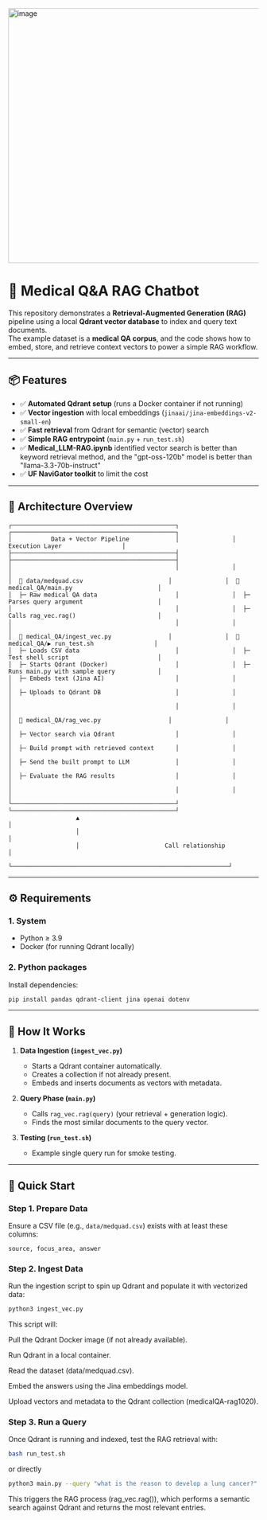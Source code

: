<img width="512" height="512" alt="image" src="https://github.com/user-attachments/assets/3f4a2b8b-7f12-4ae3-9b31-4b9e63a011ef" />


# 🧠 Medical Q&A RAG Chatbot

This repository demonstrates a **Retrieval-Augmented Generation (RAG)** pipeline using a local **Qdrant vector database** to index and query text documents.  
The example dataset is a **medical QA corpus**, and the code shows how to embed, store, and retrieve context vectors to power a simple RAG workflow.

---

## 📦 Features
- ✅ **Automated Qdrant setup** (runs a Docker container if not running)  
- ✅ **Vector ingestion** with local embeddings (`jinaai/jina-embeddings-v2-small-en`)  
- ✅ **Fast retrieval** from Qdrant for semantic (vector) search  
- ✅ **Simple RAG entrypoint** (`main.py` + `run_test.sh`)
- ✅ **Medical_LLM-RAG.ipynb** identified vector search is better than keyword retrieval method, and the "gpt-oss-120b" model is better than "llama-3.3-70b-instruct"
- ✅ **UF NaviGator toolkit** to limit the cost
---


## 🧭 Architecture Overview

```text
┌──────────────────────────────────────────────┐               ┌──────────────────────────────────────────────┐
│           Data + Vector Pipeline             │               │              Execution Layer                 │
├──────────────────────────────────────────────┤               ├──────────────────────────────────────────────┤
│                                              │               │                                              │
│  📁 data/medquad.csv                        │               │  📁 medical_QA/main.py                        │
│  ├─ Raw medical QA data                      │               │  ├─ Parses query argument                     │
│                                              │               │  ├─ Calls rag_vec.rag()                       │
│                                              │               │                                              │
│  📁 medical_QA/ingest_vec.py                │               │  📁 medical_QA/▶️ run_test.sh                 │
│  ├─ Loads CSV data                           │               │  ├─ Test shell script                         │
│  ├─ Starts Qdrant (Docker)                   │               │  ├─ Runs main.py with sample query            │
│  ├─ Embeds text (Jina AI)                    │               │                                              │
│  ├─ Uploads to Qdrant DB                     │               │                                              │
│                                              │               │                                              │
│  📁 medical_QA/rag_vec.py                   │               │                                              │
│  ├─ Vector search via Qdrant                 │               │                                              │
│  ├─ Build prompt with retrieved context      │               │                                              │
│  ├─ Send the built prompt to LLM             │               │                                              │
│  ├─ Evaluate the RAG results                 │               │                                              │
│                                              │               │                                              │
└──────────────────────────────────────────────┘               └──────────────────────────────────────────────┘
                   ▲                                                             │
                   │                                                             │
                   │                        Call relationship                    │
                   └─────────────────────────────────────────────────────────────┘

```
---

## ⚙️ Requirements

### 1. System
- Python ≥ 3.9  
- Docker (for running Qdrant locally)  

### 2. Python packages
Install dependencies:
```bash
pip install pandas qdrant-client jina openai dotenv
```
---

## 🧠 How It Works

1. **Data Ingestion (`ingest_vec.py`)**
   - Starts a Qdrant container automatically.  
   - Creates a collection if not already present.  
   - Embeds and inserts documents as vectors with metadata.

2. **Query Phase (`main.py`)**
   - Calls `rag_vec.rag(query)` (your retrieval + generation logic).  
   - Finds the most similar documents to the query vector.

3. **Testing (`run_test.sh`)**
   - Example single query run for smoke testing.

---

## 🚀 Quick Start

### Step 1. Prepare Data

Ensure a CSV file (e.g., `data/medquad.csv`) exists with at least these columns:

```text
source, focus_area, answer
```


### Step 2. Ingest Data

Run the ingestion script to spin up Qdrant and populate it with vectorized data:

```bash
python3 ingest_vec.py
```
This script will:

Pull the Qdrant Docker image (if not already available).

Run Qdrant in a local container.

Read the dataset (data/medquad.csv).

Embed the answers using the Jina embeddings model.

Upload vectors and metadata to the Qdrant collection (medicalQA-rag1020).

### Step 3. Run a Query

Once Qdrant is running and indexed, test the RAG retrieval with:

```bash
bash run_test.sh
```
or directly

```bash
python3 main.py --query "what is the reason to develop a lung cancer?"
```
This triggers the RAG process (rag_vec.rag()), which performs a semantic search against Qdrant and returns the most relevant entries.


